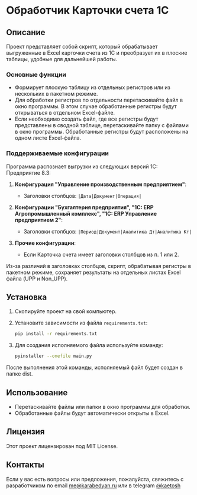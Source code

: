 # Обработчик Карточки счета 1С

## Описание

Проект представляет собой скрипт, который обрабатывает выгруженные в Excel карточки счета из 1С и преобразует их в плоские таблицы, удобные для дальнейшей работы.

### Основные функции

- Формирует плоскую таблицу из отдельных регистров или из нескольких в пакетном режиме.
- Для обработки регистров по отдельности перетаскивайте файл в окно программы. В этом случае обработанные регистры будут открываться в отдельном Excel-файле.
- Если необходимо создать файл, где все регистры будут представлены в сводной таблице, перетаскивайте папку с файлами в окно программы. Обработанные регистры будут расположены на одном листе Excel-файла.

### Поддерживаемые конфигурации

Программа распознает выгрузки из следующих версий 1С: Предприятие 8.3:

1. **Конфигурация "Управление производственным предприятием"**:
   - Заголовки столбцов: `|Дата|Документ|Операция|`
  
2. **Конфигурации "Бухгалтерия предприятия", "1С: ERP Агропромышленный комплекс", "1С: ERP Управление предприятием 2"**:
   - Заголовки столбцов: `|Период|Документ|Аналитика Дт|Аналитика Кт|`
  
3. **Прочие конфигурации**:
   - Если Карточка счета имеет заголовки столбцов из п. 1 или 2.

Из-за различий в заголовках столбцов, скрипт, обрабатывая регистры в пакетном режиме, сохраняет результаты на отдельных листах Excel файла (UPP и Non_UPP).

## Установка

1. Скопируйте проект на свой компьютер.
2. Установите зависимости из файла `requirements.txt`:

   ```bash
   pip install -r requirements.txt
   ```
3. Для создания исполняемого файла используйте команду:
   ```bash
   pyinstaller --onefile main.py
   ```
После выполнения этой команды, исполняемый файл будет создан в папке dist.

## Использование

   - Перетаскивайте файлы или папки в окно программы для обработки.
   - Обработанные файлы будут автоматически открыты в Excel.

## Лицензия

Этот проект лицензирован под MIT License.

## Контакты

Если у вас есть вопросы или предложения, пожалуйста, свяжитесь с разработчиком по email me@karabedyan.ru или в telegram [@kaetosh](https://t.me/kaetosh)
